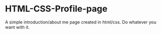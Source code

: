 # HTML-CSS-Profile-page

A simple introduction/about me page created in html/css. Do whatever you want with it.
